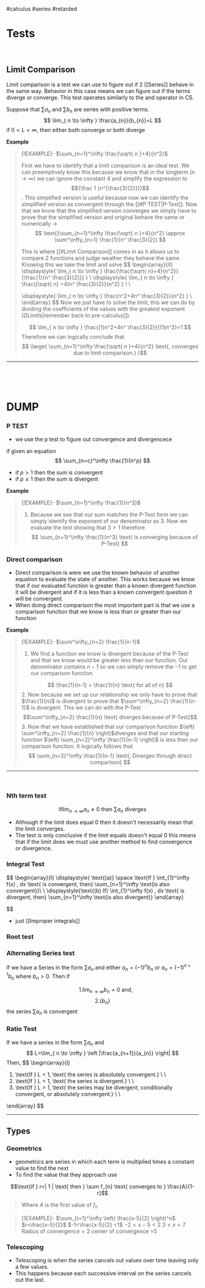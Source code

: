 #calculus #series #retarded

# Tests

&emsp;
## Limit Comparison 
Limit comparison is a test we can use to figure out if 2 [[Series]] behave in the same way. Behavior in this case means we can figure out if the terms diverge or converge. This test operates similarly  to the and operator in CS.

Suppose that $\sum a_{n}$ and $\sum b_{n}$ are series with positive terms.
$$
\lim_{ n \to \infty } \frac{a_{n}}{b_{n}}=L
$$
if $0<L<\infty$, then either both converge or both diverge

**Example**
> [!EXAMPLE]- $\sum_{n=1}^\infty \frac{\sqrt{ n }+4}{n^2}$
> 
> First we have to identify that a limit comparison is an ideal test. We can preemptively know this because we know that in the longterm $(n \to \infty)$ we can ignore the constant $4$ and simplify the expression to $${\frac 1 {n^{\frac{3}{2}}}}$$.
>  This simplified version is useful because now we can identify the simplified version as convergent through the [[#P TEST|P-Test]]. Now that we know that the simplified version converges we simply have to prove that the simplified version and original behave the same or numerically $\to$
> $$
> \text{}\sum_{n=1}^\infty \frac{\sqrt{ n }+4}{n^2} \approx \sum^\infty_{n=1} \frac{1}{n^ \frac{3}{2}}
> $$
> 
> This is where [[#Limit Comparison]] comes in as it allows us to compare 2 functions  and judge weather they behave the same. Knowing this we take the limit and solve
> $$
> \begin{array}{ll}  
> \displaystyle{
> \lim_{ n \to \infty }  \frac{\frac{\sqrt{ n}+4}{n^2}}{\frac{1}{n^ \frac{3}{2}}}
> } \\ 
> \displaystyle{ 
>  \lim_{ n \to \infty } \frac{(\sqrt{ n} +4)n^ \frac{3}{2}}{n^2}
> } \\ \\
> 
> \displaystyle{ 
>  \lim_{ n \to \infty } \frac{n^2+4n^ \frac{3}{2}}{n^2}
> } \\
> \end{array}
> $$
> Now we just have to solve the limit, this we can do by dividing the coefficients of the values with the greatest exponent ([[Limits|remember back to pre-calculus]]). 
> 
> $$
> \lim_{ n \to \infty } \frac{(1)n^2+4n^ \frac{3}{2}}{(1)n^2}=1
> $$
> Therefore we can logically conclude that 
> $$
> \large{ \sum_{n=1}^\infty \frac{\sqrt{ n }+4}{n^2} \text{, converges due to limit comparison.}
> }$$
> 

---
&emsp;



&emsp;

# DUMP



### P TEST 
- we use the p test to figure out convergence and divergencece

if given an equation 
$$
\sum_{n=c}^\infty \frac{1}{n^p}
$$

- if $p>1$ then the sum is convergent
- if $p\leq 1$ then the sum is divergent 

**Example**
> [!EXAMPLE]- $\sum_{n=1}^\infty  \frac{1}{n^3}$
> 
> 
> 1. Because we see that our sum matches the P-Test form we can simply identify the exponent of our denominator as $3$. Now we evaluate the test showing that $3>1$ therefore
> $$
> \sum_{n=1}^\infty  \frac{1}{n^3}  \text{  is converging because of P-Test}
> $$

### Direct comparison 
- Direct comparison is were we use the known behavior of another equation to evaluate the state of another. This works because we know that if our evaluated function is greater than a known divergent function it will be divergent and if it is less than a known convergent question it will be convergent. 
- When doing direct comparison the most important part is that we use a comparison function that we know is less than or greater than our function

**Example**


> [!EXAMPLE]- $\sum^\infty_{n=2} \frac{1}{n-1}$
> 
> 1. We find a function we know is divergent because of the P-Test and that we know would be greater less than our function. Our denominator contains $n-1$ so we can simply remove the $-1$ to get our comparison function
> 
> $$
>  \frac{1}{n-1} > \frac{1}{n} \text{ for all of n}
> $$
> 2. Now because we set up our relationship we only have to prove that $\frac{1}{n}$ is divergent to prove that $\sum^\infty_{n=2} \frac{1}{n-1}$ is divergent. This we can do with the P-Test
> $$\sum^\infty_{n=2} \frac{1}{n} \text{ diverges because of P-Test}$$
> 3. Now that we have established that our comparison function $\left( \sum^\infty_{n=2} \frac{1}{n} \right)$diverges and that our starting function $\left( \sum_{n=2}^\infty \frac{1}{n-1} \right)$ is less than our comparison function. It logically follows that 
> $$
> \sum_{n=2}^\infty \frac{1}{n-1} \text{, Diverges through direct comparison}
> $$


---

&emsp;

### Nth term test
$$
\text{If}\lim_{ n \to \infty } a_{n} \not = 0  \text{ then } \sum a_{n} \text{ diverges}
$$
- Although if the limit does equal $0$ then it doesn't necessarily mean that the limit converges.
- The test is only conclusive if the limit equals doesn't equal 0 this means that if the limit does we must use another method to find convergence or divergence.

### Integral Test

$$
\begin{array}{l} 
\displaystyle{
\text{(a)} \space   \text{If } \int_{1}^\infty f(x) \, dx \text{ is convergent, then} \sum_{n=1}^\infty \text{is also convergent}}\\
 \\
\displaystyle{\text{(b) If} \int_{1}^\infty f(x) \, dx  \text{ is divergent, then} \sum_{n=1}^\infty \text{is also divergent}}
\end{array}

$$

- just [[Improper integrals]]


### Root test


### Alternating Series test
If we have a Series in the form $\sum a_{n}$ and either $a_{n}=(-1)^n b_{n}$ or $a_{n}=(-1)^{n+1}b_{n}$ where $b_{n}>0$. Then if 

$$
\quad 1. \lim_{ n \to \infty } b_{n}=0 \text{ and,}
$$
$$
2. \{b_{n}\}   
$$
the series $\sum a_{n}$ is convergent


### Ratio Test
If we have a series in the form $\sum a_{n}$ and 
$$
L=\lim_{ n \to \infty } \left |\frac{a_{n+1}}{a_{n}} \right|
$$
Then,
$$
\begin{array}{l}  
1. \text{If } L < 1, \text{ the series is absolutely convergent.} \\  \\
2. \text{If } L = 1, \text{ the series is divergent.}  \\ \\
3. \text{If } L > 1, \text{ the series may be divergent, conditionally convergent, or absolutely convergent.}  \\ \\

\end{array}
$$


---
## Types

### Geometrics 
- geometrics are series in which each term is multiplied times a constant value to find the next 
- To find the value that they approach use 

$$\text{if } r<| 1 | \text{ then } \sum f_{n} \text{ converges to } \frac{A}{1-r}$$
> Where $A$ is the first value of $f_{n}$



> [!EXAMPLE]- $\sum_{t=1}^\infty \left(  \frac{x-5}{2} \right)^n$
> $r=\frac{x-5}{2}$
> $-1<\frac{x-5}{2} <1$
> $-2<x-5<2$
> $3<x<7$
> $\text{Radius of convergence}=2$
> $\text{center of convergence =5}$



### Telescoping 

- Telescoping is when the series cancels out values over time leaving only a few values. 
- This happens because each successive interval on the series cancels out the last. 


